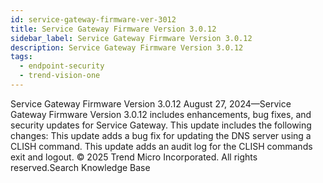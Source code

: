```yaml
---
id: service-gateway-firmware-ver-3012
title: Service Gateway Firmware Version 3.0.12
sidebar_label: Service Gateway Firmware Version 3.0.12
description: Service Gateway Firmware Version 3.0.12
tags:
  - endpoint-security
  - trend-vision-one
---
```


 Service Gateway Firmware Version 3.0.12 August 27, 2024—Service Gateway Firmware Version 3.0.12 includes enhancements, bug fixes, and security updates for Service Gateway. This update includes the following changes: This update adds a bug fix for updating the DNS server using a CLISH command. This update adds an audit log for the CLISH commands exit and logout. © 2025 Trend Micro Incorporated. All rights reserved.Search Knowledge Base